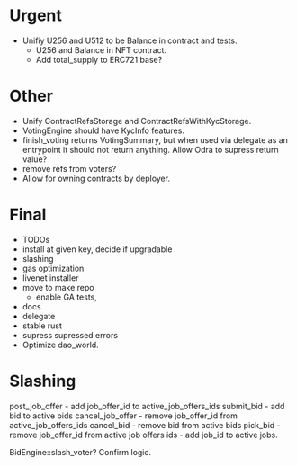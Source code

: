 # Urgent
- Unifiy U256 and U512 to be Balance in contract and tests.
    - U256 and Balance in NFT contract.
    - Add total_supply to ERC721 base?

# Other
- Unify ContractRefsStorage and ContractRefsWithKycStorage.
- VotingEngine should have KycInfo features.
- finish_voting returns VotingSummary, but when used via delegate as an entrypoint it should not return anything. Allow Odra to supress return value?
- remove refs from voters?
- Allow for owning contracts by deployer.

# Final
- TODOs
- install at given key, decide if upgradable
- slashing
- gas optimization
- livenet installer
- move to make repo
    - enable GA tests,
- docs
- delegate
- stable rust
- supress supressed errors
- Optimize dao_world.


# Slashing
post_job_offer
    - add job_offer_id to active_job_offers_ids
submit_bid
    - add bid to active bids
cancel_job_offer
    - remove job_offer_id from active_job_offers_ids
cancel_bid
    - remove bid from active bids
pick_bid
    - remove job_offer_id from active job offers ids
    - add job_id to active jobs.

BidEngine::slash_voter? Confirm logic.
    